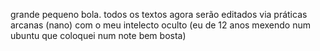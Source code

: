 grande pequeno bola.
todos os textos agora serão editados via práticas arcanas (nano) com o meu intelecto oculto (eu de 12 anos mexendo num ubuntu que coloquei num note bem bosta)

